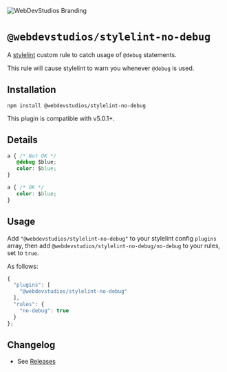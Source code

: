 ![WebDevStudios Branding](https://camo.githubusercontent.com/7d12ec7f6ef8149a0d837890409505a76a289b13/68747470733a2f2f77656264657673747564696f732e636f6d2f77702d636f6e74656e742f75706c6f6164732f323031382f30342f7764732d6769746875622d62616e6e65722e706e67)

# `@webdevstudios/stylelint-no-debug`

A [stylelint](https://github.com/stylelint/stylelint) custom rule to catch usage of `@debug` statements.

This rule will cause stylelint to warn you whenever `@debug` is used.

## Installation

```
npm install @webdevstudios/stylelint-no-debug
```

This plugin is compatible with v5.0.1+.

## Details

```css
a { /* Not OK */
   @debug $blue;
   color: $blue;
}

a { /* OK */
   color: $blue;
}
```

## Usage

Add `"@webdevstudios/stylelint-no-debug"` to your stylelint config `plugins` array, then add `@webdevstudios/stylelint-no-debug/no-debug` to your rules, set to `true`.

As follows:

```js
{
  "plugins": [
    "@webdevstudios/stylelint-no-debug"
  ],
  "rules": {
    "no-debug": true
  }
};
```

## Changelog

- See [Releases](https://github.com/WebDevStudios/stylelint-no-debug/releases)

